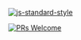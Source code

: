 [![js-standard-style](https://img.shields.io/badge/code%20style-airbnb-brightgreen.svg?style=flat-square)](https://github.com/ngdeployio/ngdeploy)

[![PRs Welcome](https://img.shields.io/badge/PRs-welcome-brightgreen.svg?style=flat-square)](http://makeapullrequest.com)

